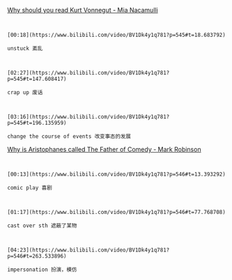 [Why should you read Kurt Vonnegut - Mia Nacamulli](https://www.bilibili.com/video/BV1Dk4y1q781?p=545)


```ad-note


[00:18](https://www.bilibili.com/video/BV1Dk4y1q781?p=545#t=18.683792)

unstuck 紊乱

```

```ad-note


[02:27](https://www.bilibili.com/video/BV1Dk4y1q781?p=545#t=147.608417)

crap up 废话

```

```ad-note


[03:16](https://www.bilibili.com/video/BV1Dk4y1q781?p=545#t=196.135959)

change the course of events 改变事态的发展

```

[Why is Aristophanes called The Father of Comedy - Mark Robinson](https://www.bilibili.com/video/BV1Dk4y1q781?p=546)

```ad-note


[00:13](https://www.bilibili.com/video/BV1Dk4y1q781?p=546#t=13.393292)

comic play 喜剧

```

```ad-note


[01:17](https://www.bilibili.com/video/BV1Dk4y1q781?p=546#t=77.768708)

cast over sth 遮蔽了某物

```

```ad-note


[04:23](https://www.bilibili.com/video/BV1Dk4y1q781?p=546#t=263.533896)

impersonation 扮演，模仿

```
